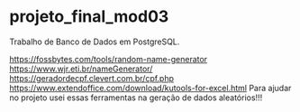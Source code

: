 # projeto_final_mod03
Trabalho de Banco de Dados em PostgreSQL.

https://fossbytes.com/tools/random-name-generator
https://www.wjr.eti.br/nameGenerator/
https://geradordecpf.clevert.com.br/cpf.php
https://www.extendoffice.com/download/kutools-for-excel.html
Para ajudar no projeto usei essas ferramentas na geração de dados aleatórios!!!

